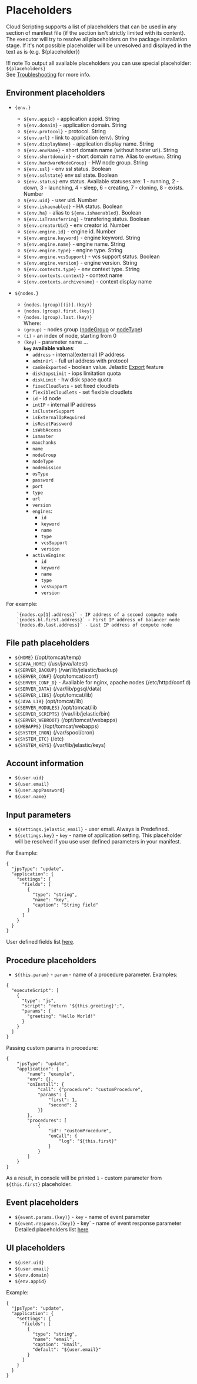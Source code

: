 # Placeholders
Cloud Scripting supports a list of placeholders that can be used in any section of manifest file (if the section isn't strictly limited with its content).
The executor will try to resolve all placeholders on the package installation stage.
If it's not possible placeholder will be unresolved and displayed in the text as is (e.g. ${placeholder})

!!! note
    To output all available placeholders you can use special placeholder: `${placeholders}`        
    See [Troubleshooting](/troubleshooting/) for more info.                                                                                         

## Environment placeholders

- `{env.}`
    - `${env.appid}` - application appid. String
    - `${env.domain}` - application domain. String
    - `${env.protocol}` - protocol. String
    - `${env.url}` - link to application (env). String
    - `${env.displayName}` - application display name. String
    - `${env.envName}` - short domain name (without hoster url). String
    - `${env.shortdomain}` - short domain name. Alias to `envName`. String
    - `${env.hardwareNodeGroup}` - HW node group. String
    - `${env.ssl}` - env ssl status. Boolean
    - `${env.sslstate}` env ssl state. Boolean
    - `${env.status}` env status. Available statuses are: 1 - running, 2 - down, 3 - launching, 4 - sleep, 6 - creating, 7 - cloning, 8 - exists. Number
    - `${env.uid}` - user uid. Number
    - `${env.ishaenabled}` - HA status. Boolean
    - `${env.ha}` - alias to `${env.ishaenabled}`. Boolean
    - `${env.isTransferring}` - transfering status. Boolean
    - `${env.creatorUid}` - env creator id. Number
    - `${env.engine.id}` - engine id. Number
    - `${env.engine.keyword}` - engine keyword. String
    - `${env.engine.name}` - engine name. String
    - `${env.engine.type}` - engine type. String
    - `${env.engine.vcsSupport}` - vcs support status. Boolean
    - `${env.engine.version}` - engine version. String
    - `${env.contexts.type}` - env context type. String
    - `${env.contexts.context}` - context name
    - `${env.contexts.archivename}` - context display name
    
- `${nodes.}`
    - `{nodes.(group)[(i)].(key)}`
    - `{nodes.(group).first.(key)}`
    - `{nodes.(group).last.(key)}`   
    Where:
    - `(group)` - nodes group ([nodeGroup](/creating-templates/selecting-containers/#all-containers-by-group) or [nodeType](/creating-templates/selecting-containers/#all-containers-by-type))
    - `(i)` - an index of node, starting from 0
    - `(key)` - parameter name
    ...  
    **`key` available values**:    
        - `address` - internal(external) IP address     
        - `adminUrl` - full url address with protocol   
        - `canBeExported` - boolean value. Jelastic [Export](https://docs.jelastic.com/environment-export-import) feature   
        - `diskIopsLimit` - iops limitation quota   
        - `diskLimit` - hw disk space quota   
        - `fixedCloudlets` - set fixed cloudlets   
        - `flexibleCloudlets` - set flexible cloudlets   
        - `id` - id node   
        - `intIP` - internal IP address   
        - `isClusterSupport`    
        - `isExternalIpRequired`   
        - `isResetPassword`    
        - `isWebAccess`   
        - `ismaster`   
        - `maxchanks`   
        - `name`   
        - `nodeGroup`   
        - `nodeType`   
        - `nodemission`   
        - `osType`   
        - `password`   
        - `port`   
        - `type`  
        - `url`   
        - `version`   
        - `engines`:  
            - `id`  
            - `keyword`  
            - `name`  
            - `type`  
            - `vcsSupport`  
            - `version`  
        - `activeEngine`:  
            - `id`  
            - `keyword`  
            - `name`  
            - `type`  
            - `vcsSupport`  
            - `version`  

For example:

```example
    `{nodes.cp[1].address}` - IP address of a second compute node
    `{nodes.bl.first.address}` - First IP address of balancer node
    `{nodes.db.last.address}` - Last IP address of compute node
```

## File path placeholders

- `${HOME}` (/opt/tomcat/temp)
- `${JAVA_HOME}` (/usr/java/latest)
- `${SERVER_BACKUP}` (/var/lib/jelastic/backup)
- `${SERVER_CONF}` (/opt/tomcat/conf)
- `${SERVER_CONF_D}` - Available for nginx, apache nodes (/etc/httpd/conf.d)
- `${SERVER_DATA}` (/var/lib/pgsql/data)
- `${SERVER_LIBS}` (/opt/tomcat/lib)
- `${JAVA_LIB}` (opt/tomcat/lib)
- `${SERVER_MODULES}` /opt/tomcat/lib
- `${SERVER_SCRIPTS}` (/var/lib/jelastic/bin)
- `${SERVER_WEBROOT}` (/opt/tomcat/webapps)
- `${WEBAPPS}` (/opt/tomcat/webapps)
- `${SYSTEM_CRON}` (/var/spool/cron)
- `${SYSTEM_ETC}` (/etc)
- `${SYSTEM_KEYS}` (/var/lib/jelastic/keys)

## Account information                                                                                                                                       
- `${user.uid}`
- `${user.email}`
- `${user.appPassword}`
- `${user.name}`

## Input parameters
- `${settings.jelastic_email}` - user email. Always is Predefined.
- `${settings.key}` - `key` - name of application setting. This placeholder will be resolved if you use user defined parameters in your manifest.

For Example:
```example
{
  "jpsType": "update",
  "application": {
    "settings": {
      "fields": [
        {
          "type": "string",
          "name": "key",
          "caption": "String field"
        }
      ]
    }
  }
}
```
User defined fields list [here](/creating-templates/user-input-parameters/).

 
## Procedure placeholders
- `${this.param}` - `param` - name of a procedure parameter.
Examples:
```
{
  "executeScript": [
    {
      "type": "js",
      "script": "return '${this.greeting}';",
      "params": {
        "greeting": "Hello World!"
      }
    }
  ]
}
```
Passing custom params in procedure:
```
{
	"jpsType": "update",
	"application": {
		"name": "example",
		"env": {},
		"onInstall": {
            "call": {"procedure": "customProcedure",
            "params": {
            	"first": 1,
                "second": 2
            }}
		},
        "procedures": [
            {
            	"id": "customProcedure",
                "onCall": {
                	"log": "${this.first}"
                }
            }
        ]
	}
}
```
As a result, in console will be printed `1` - custom parameter from `${this.first}` placeholder.
 
## Event placeholders
- `${event.params.(key)}` - `key` - name of event parameter
- `${event.response.(key)}` - key` - name of event response parameter 
Detailed placeholders list [here](/reference/events/)

## UI placeholders
- `${user.uid}`
- `${user.email}`
- `${env.domain}`
- `${env.appid}`

Example: 

```example
{
  "jpsType": "update",
  "application": {
    "settings": {
      "fields": [
        {
          "type": "string",
          "name": "email",
          "caption": "Email",
          "default": "${user.email}"
        }
      ]
    }
  }
}
```
